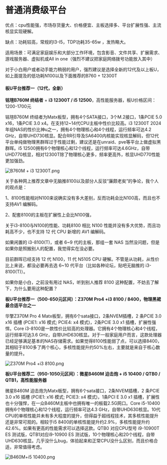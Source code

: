 # 普通消费级平台



优点：cpu性能强，市场存货量大、价格便宜、主板选择多、平台扩展性强、主流核显实现硬解。

缺点：功耗较高，常规的I3-I5，TDP功耗35-65w ，发热略大。

适用场景：可满足家庭娱乐和大部分工作环境，包含影音、文件共享、扩展需求、游戏服务器、虚拟机或All in one（强烈不建议把家庭网络拨号功能放入其中）

对于小白用户或者动手能力稍弱的用户，强烈建议是选择全新的12代及以上板U，如上面提及的低功耗N100以及下面推荐的B760 + 12300T

#### **板U平台推荐一（12代，全新）**

**铭瑄B760M 终结者** + **i3 12300T / i5 12500**，高性能服务器，板U价格区间：1200-1700元

铭瑄B760M 终结者为Matx板型，拥有4个SATA接口，3个M.2接口，1条PCIE 5.0 x16，1条PCIE 3.0 x4。在支持12~14代CPU主板中性价比较高。i3 12300T 2024年组NAS的性价比神u之一，拥有4个物理核心和4个线程，运行频率可达4.2 GHz，自带UHD730核显。配合RR引导及SA6400内核能实现核显解码，但12代平台单纯做物理黑群晖过于性能过剩，建议还是在unraid、pve等平台上做虚拟黑群晖。i5 12500拥有6个物理核心和12个线程，运行频率可达4.6GHz，自带UHD770核显，相对12300T除了物理核心更多，频率更高外，核显UHD770性能更加强劲。



![B760M + i3 12300T.png](https://nas-u.top/usr/uploads/2024/06/309638164.png)







关于各种网上推荐文章中无脑推8100以及部分人反驳“廉颇老矣”的争论，我个人的观点是：

1、8100性能相对N100来说确实没有多大差别，反而功耗会比N100高，而且也不支持AV1 编解码。

2、配套8100的主板在扩展性上会比N100强，

关于i3-8100与N100的性能、功耗8100 相比 N100 性能并没有多大优势，而且功耗高不少，也不支持 12 代 CPU 新增的 AV1 编解码。

如果闲置的 i3-8100(T)，或者 6~9 代的主板，那组一套 NAS 当然没问题，但是如果你是照搬别人的配置，我觉得实在没必要。

目前群晖已经支持 12 代 N100，11 代 N5105 CPU 硬解。不管是从功耗，从性价比上来说，都没必要再去选 6~10 代平台（比如各种论坛，贴吧无脑推的 i3-8100(T)）。

如果你是小白，之前没有用过 NAS，听到别人推荐 8100 这种配置，不妨去了解下，为什么要用这种配置？





**板U平台推荐一（500-650元区间）：Z370M Pro4 +i3 8100 / 8400，物理黑裙最合适平台之一**

华擎Z370M Pro 4 Matx板型，拥有6个sata接口，2条NVEM插槽，2 条PCIE 3.0 x16 插槽 (PCIE1: x16 模式; PCIE4: x4 模式)，2条PCIE 3.0 x1 插槽，扩展性强悍。Core i3-8100是一款性价比较高的处理器。它拥有4个物理核心和4个线程，运行频率可达3.6 GHz，自带UHD630核显。对于一般家庭用户而言，这款处理器已经足够满足基本的NAS存储需求。如果觉得8100性能弱了点，可以选择8400，其相较于8100多了两个核心，多核性能提升约50%左右，主要就是来自于核心数量的提升。

![Z370M Pro4 +i3 8100.png](https://nas-u.top/usr/uploads/2024/06/3416252304.png)

**板U平台推荐二（950-1050元区间）：微星B460M 迫击炮 + i5 10400 / QTB0 / QTB1，高性能服务器**

微星B460M 迫击炮为Matx板型，拥有6个sata接口，2条NVEM插槽，2 条PCIE 3.0 x16 插槽 (PCIE1: x16 模式; PCIE3: x4 模式)，1条PCI E 3.0 x1 插槽，扩展性也十分强悍，在一众B460M主板中也拥有唯一的板载2.5G网口。Core i5-10400拥有6个物理核心和12个线程，运行频率可达4.3 GHz，自带UHD630核显。10代CPU的单核性能并未有多大程度的提升，但得益于超线程技术，其多核性能提升还是非常可观的。相较于i5 8400的单核性能提升约2.9%，多核性能提升约42.6%。如果有更高的性能需求可以选择这款。QTB0 对应CPU型号 i9-10900T ES 测试版，QTB1对应i9-10900 ES 测试版，10个物理核心和20个线程，自带UHD630核显。几乎没什么bug，体验起来和正常CPU没什么区别，而且价格合适，非常值得考虑。

![B460M+i5 10400.png](https://nas-u.top/usr/uploads/2024/06/2377725322.png)



